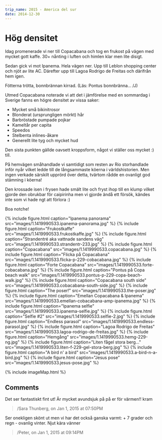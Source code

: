 ```yaml
---
trip_name: 2015 - America del sur
date: 2014-12-30
---
```


# Hög densitet

Idag promenerade vi ner till Copacabana och tog en frukost på vägen med mycket gott kaffe. 30+ nånting i luften och himlen klar men lite disigt.

Sedan gick vi mot Ipanema. Hela vägen ner. Upp till Leblon shopping center och njöt av lite AC. Därefter upp till Lagoa Rodrigo de Freitas och därifrån hem igen.

Fötterna trötta, bonnbrännan kirrad.
(Läs: Pontus bonnbränna... /J)

Utmed Copacabana noterade vi att det i jämförelse med en sommardag i Sverige fanns en högre densitet av vissa saker:
- Mycket små bikinitrosor
- Blonderat (ursprungligen mörkt) hår
- Barbröstade pumpade pojkar
- Kameltår per capita
- Speedos
- Stelbenta inlines-åkare
- Generellt lite tyg och mycket hud

Den sista punkten gällde oavsett kroppsform, något vi ställer oss mycket :) till.

På hemvägen småhandlade vi samtidigt som resten av Rio storhandlade inför nyår vilket ledde till de långsammaste köerna i världshistorien. Men ingen verkade särskilt upprörd över detta, tvärtom rådde en ovanligt god stämning i köerna!

Den krossade isen i frysen hade smält lite och fryst ihop till en klump vilket gjorde den obrukbar för caipirinha men vi gjorde ändå ett försök, kändes inte som vi hade ngt att förlora :)

Boa notche!

{% include figure.html caption="Ipanema panorama" src="images/1.1419990533.ipanema-panorama.jpg" %}
{% include figure.html caption="Frukostkaffe" src="images/1.1419990533.frukostkaffe.jpg" %}
{% include figure.html caption="Strandentré aka vattnade sandens väg" src="images/1.1419990533.strandentr-233.jpg" %}
{% include figure.html caption="Copacabana" src="images/1.1419990533.copacabana.jpg" %}
{% include figure.html caption="Flicka på Copacabana" src="images/1.1419990533.flicka-p-229-cobacabana.jpg" %}
{% include figure.html caption="Forte Copacabana" src="images/1.1419990533.forte-cobacabana.jpg" %}
{% include figure.html caption="Pontus på Copa beach walk" src="images/1.1419990533.pontus-p-229-copa-beach-walk.jpg" %}
{% include figure.html caption="Copacabana south side" src="images/1.1419990533.cobacabana-south-side.jpg" %}
{% include figure.html caption="The poser!" src="images/1.1419990533.the-poser.jpg" %}
{% include figure.html caption="Emellan Copacabana & Ipanema" src="images/1.1419990533.emellan-cobacabana-amp-ipanema.jpg" %}
{% include figure.html caption="Ipanema selfie" src="images/1.1419990533.ipanema-selfie.jpg" %}
{% include figure.html caption="Selfie #2" src="images/1.1419990533.selfie-2.jpg" %}
{% include figure.html caption="Endless parasol" src="images/1.1419990533.endless-parasol.jpg" %}
{% include figure.html caption="Lagoa Rodrigo de Freitas" src="images/1.1419990533.lagoa-rodrigo-de-freitas.jpg" %}
{% include figure.html caption="Hemgång" src="images/1.1419990533.hemg-229-ng.jpg" %}
{% include figure.html caption="Liten fågel stora berg..." src="images/1.1419990533.liten-f-229-gel-stora-berg.jpg" %}
{% include figure.html caption="A bird n' a bird" src="images/1.1419990533.a-bird-n-a-bird.jpg" %}
{% include figure.html caption="Jesus pose" src="images/1.1419990533.jesus-pose.jpg" %}

{% include imageMap.html %}

## Comments

Det ser fantastiskt fint ut! Är mycket avundsjuk på på er för värmen!! kram
> /Sara Thunberg, on Jan 1, 2015 at 07:50PM

Ser onekligen skönt ut men vi har det också ganska varmt: + 7 grader och regn - ovanlig vinter. Njut kära vänner
> /Peter, on Jan 1, 2015 at 09:14PM
